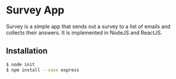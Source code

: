 # Survey App
Survey is a simple app that sends out a survey to a list of emails and collects their answers. It is implemented in NodeJS and ReactJS.

## Installation
```bash
$ node init
$ npm install --save express
```